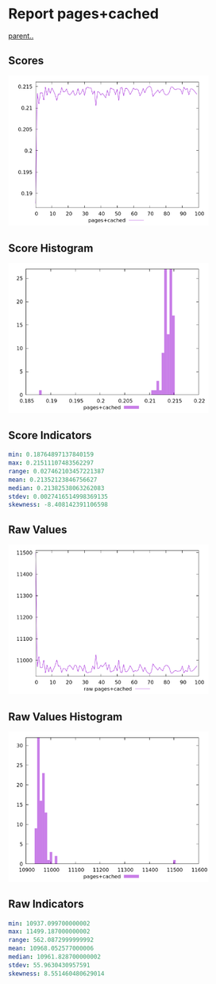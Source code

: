 # Report pages+cached

[parent..](./..)  


## Scores

![score](./score.png)  

## Score Histogram

![hist](./hist.png)  

## Score Indicators

```yaml
min: 0.18764897137840159
max: 0.21511107483562297
range: 0.027462103457221387
mean: 0.21352123846756627
median: 0.21382538063262083
stdev: 0.0027416514998369135
skewness: -8.408142391106598

```

## Raw Values

![raw](./raw.png)  

## Raw Values Histogram

![raw hist](./raw_hist.png)  

## Raw Indicators

```yaml
min: 10937.099700000002
max: 11499.187000000002
range: 562.0872999999992
mean: 10968.052577000006
median: 10961.828700000002
stdev: 55.9630430957591
skewness: 8.551460480629014

```

<style>
  img {
    max-width: 80%;
  }
</style>
      
